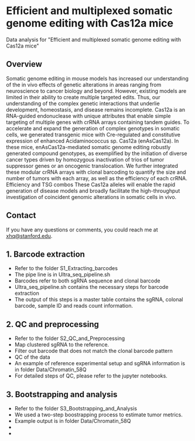 # Efficient and multiplexed somatic genome editing with Cas12a mice
Data analysis for "Efficient and multiplexed somatic genome editing with Cas12a mice"

## Overview
Somatic genome editing in mouse models has increased our understanding of the in vivo effects of genetic alterations in areas ranging from neuroscience to cancer biology and beyond. However, existing models are limited in their ability to create multiple targeted edits. Thus, our understanding of the complex genetic interactions that underlie development, homeostasis, and disease remains incomplete. Cas12a is an RNA-guided endonuclease with unique attributes that enable simple targeting of multiple genes with crRNA arrays containing tandem guides. To accelerate and expand the generation of complex genotypes in somatic cells, we generated transgenic mice with Cre-regulated and constitutive expression of enhanced Acidaminococcus sp. Cas12a (enAsCas12a). In these mice, enAsCas12a-mediated somatic genome editing robustly generated compound genotypes, as exemplified by the initiation of diverse cancer types driven by homozygous inactivation of trios of tumor suppressor genes or an oncogenic translocation. We further integrated these modular crRNA arrays with clonal barcoding to quantify the size and number of tumors with each array, as well as the efficiency of each crRNA. Efficiency and TSG combos These Cas12a alleles will enable the rapid generation of disease models and broadly facilitate the high-throughput investigation of coincident genomic alterations in somatic cells in vivo.

## Contact
If you have any questions or comments, you could reach me at xhq@stanford.edu.

## 1. Barcode extraction
* Refer to the folder S1_Extracting_barcodes
* The pipe line is in Ultra_seq_pipeline.sh
* Barcodes refer to both sgRNA sequence and clonal barcode
* Ultra_seq_pipeline.sh contains the necessary steps for barcode extraction
* The output of this steps is a master table contains the sgRNA, colonal barcode, sample ID and reads count information.

## 2. QC and preprocessing
* Refer to the folder S2_QC_and_Preprocessing
* Map clustered sgRNA to the reference.
* Filter out barcode that does not match the clonal barcode pattern
* QC of the data
* An example of reference experimental setup and sgRNA information is in folder Data/Chromatin_58Q
* For detailed steps of QC, please refer to the jupyter notebooks.

## 3. Bootstrapping and analysis
* Refer to the folder S3_Bootstrapping_and_Analysis
* We used a two-step boostrapping process to estimate tumor metrics.
* Example output is in folder Data/Chromatin_58Q
* 
* 

